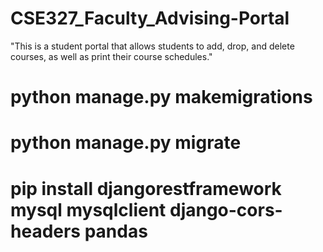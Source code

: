 # CSE327_Faculty_Advising-Portal
"This is a student portal that allows students to add, drop, and delete courses, as well as print their course schedules."

# python manage.py makemigrations
# python manage.py migrate

# pip install djangorestframework mysql mysqlclient django-cors-headers pandas 
